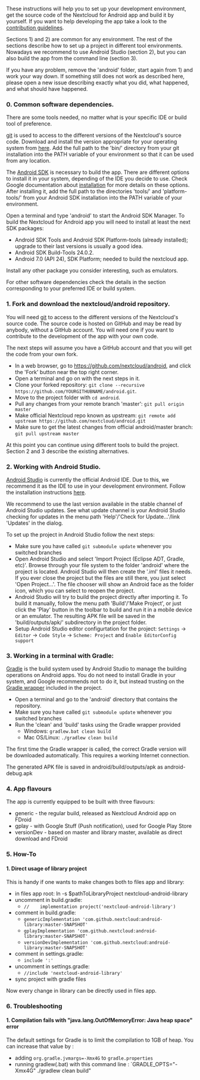These instructions will help you to set up your development environment, get the source code of the Nextcloud for Android app and build it by yourself. If you want to help developing the app take a look to the [contribution guidelines][0].

Sections 1) and 2) are common for any environment. The rest of the sections describe how to set up a project in different tool environments. Nowadays we recommend to use Android Studio (section 2), but you can also build the app from the command line (section 3).

If you have any problem, remove the 'android' folder, start again from 1) and work your way down. If something still does not work as described here, please open a new issue describing exactly what you did, what happened, and what should have happened.


### 0. Common software dependencies.

There are some tools needed, no matter what is your specific IDE or build tool of preference.

[git][1] is used to access to the different versions of the Nextcloud's source code. Download and install the version appropriate for your operating system from [here][2]. Add the full path to the 'bin/' directory from your git installation into the PATH variable of your environment so that it can be used from any location.

The [Android SDK][3] is necessary to build the app. There are different options to install it in your system, depending of the IDE you decide to use. Check Google documentation about [installation][4] for more details on these options. After installing it, add the full path to the directories 'tools/' and 'platform-tools/' from your Android SDK installation into the PATH variable of your environment.

Open a terminal and type 'android' to start the Android SDK Manager. To build the Nextcloud for Android app you will need to install at least the next SDK packages:

* Android SDK Tools and Android SDK Platform-tools (already installed); upgrade to their last versions is usually a good idea.
* Android SDK Build-Tools 24.0.2.
* Android 7.0 (API 24), SDK Platform; needed to build the nextcloud app.

Install any other package you consider interesting, such as emulators.

For other software dependencies check the details in the section corresponding to your preferred IDE or build system.


### 1. Fork and download the nextcloud/android repository.

You will need [git][1] to access to the different versions of the Nextcloud's source code. The source code is hosted on GitHub and may be read by anybody, without a GitHub account. You will need one if you want to contribute to the development of the app with your own code.

The next steps will assume you have a GitHub account and that you will get the code from your own fork.

* In a web browser, go to https://github.com/nextcloud/android, and click the 'Fork' button near the top right corner.
* Open a terminal and go on with the next steps in it.
* Clone your forked repository: ```git clone --recursive https://github.com/YOURGITHUBNAME/android.git```.
* Move to the project folder with ```cd android```.
* Pull any changes from your remote branch 'master': ```git pull origin master```
* Make official Nextcloud repo known as upstream: ```git remote add upstream https://github.com/nextcloud/android.git```
* Make sure to get the latest changes from official android/master branch: ```git pull upstream master```

At this point you can continue using different tools to build the project. Section 2 and 3 describe the existing alternatives.


### 2. Working with Android Studio.

[Android Studio][5] is currently the official Android IDE. Due to this, we recommend it as the IDE to use in your development environment. Follow the installation instructions [here][6].

We recommend to use the last version available in the stable channel of Android Studio updates. See what update channel is your Android Studio checking for updates in the menu path 'Help'/'Check for Update…'/link 'Updates' in the dialog.

To set up the project in Android Studio follow the next steps:

* Make sure you have called ```git submodule update``` whenever you switched branches
* Open Android Studio and select 'Import Project (Eclipse ADT, Gradle, etc)'. Browse through your file system to the folder 'android' where the project is located. Android Studio will then create the '.iml' files it needs. If you ever close the project but the files are still there, you just select 'Open Project…'. The file chooser will show an Android face as the folder icon, which you can select to reopen the project.
* Android Studio will try to build the project directly after importing it. To build it manually, follow the menu path 'Build'/'Make Project', or just click the 'Play' button in the toolbar to build and run it in a mobile device or an emulator. The resulting APK file will be saved in the 'build/outputs/apk/' subdirectory in the project folder.
* Setup Android Studio editor configurtation for the project: ```Settings``` → ```Editor``` → ```Code Style``` → ```Scheme: Project``` and ```Enable EditorConfig support```


### 3. Working in a terminal with Gradle:

[Gradle][7] is the build system used by Android Studio to manage the building operations on Android apps. You do not need to install Gradle in your system, and Google recommends not to do it, but instead trusting on the [Gradle wrapper][8] included in the project.

* Open a terminal and go to the 'android' directory that contains the repository.
* Make sure you have called ```git submodule update``` whenever you switched branches
* Run the 'clean' and 'build' tasks using the Gradle wrapper provided
    - Windows: ```gradlew.bat clean build```
    - Mac OS/Linux: ```./gradlew clean build```

The first time the Gradle wrapper is called, the correct Gradle version will be downloaded automatically. This requires a working Internet connection.

The generated APK file is saved in android/build/outputs/apk as android-debug.apk

### 4. App flavours

The app is currently equipped to be built with three flavours:
* generic - the regular build, released as Nextcloud Android app on FDroid
* gplay - with Google Stuff (Push notification), used for Google Play Store
* versionDev - based on master and library master, available as direct download and FDroid

[0]: https://github.com/nextcloud/android/blob/master/CONTRIBUTING.md
[1]: https://git-scm.com/
[2]: https://git-scm.com/downloads
[3]: https://developer.android.com/sdk/index.html
[4]: https://developer.android.com/sdk/installing/index.html
[5]: https://developer.android.com/tools/studio/index.html
[6]: https://developer.android.com/sdk/installing/index.html?pkg=studio
[7]: https://gradle.org/
[8]: https://docs.gradle.org/current/userguide/gradle_wrapper.html

### 5. How-To

#### 1. Direct usage of library project

This is handy if one wants to make changes both to files app and library:
- in files app root: ln -s $pathToLibraryProject nextcloud-android-library
- uncomment in build.gradle:  
    - `//    implementation project('nextcloud-android-library')`
- comment in build.gradle: 
    - `genericImplementation 'com.github.nextcloud:android-library:master-SNAPSHOT'`
    - `gplayImplementation 'com.github.nextcloud:android-library:master-SNAPSHOT'`
    - `versionDevImplementation 'com.github.nextcloud:android-library:master-SNAPSHOT'`
- comment in settings.gradle: 
    - `include ':'`
- uncomment in settings.gradle: 
    - `//include 'nextcloud-android-library'`
- sync project with gradle files

Now every change in library can be directly used in files app.

### 6. Troubleshooting

#### 1. Compilation fails with "java.lang.OutOfMemoryError: Java heap space" error
The default settings for Gradle is to limit the compilation to 1GB of heap.
You can increase that value by :
- adding `org.gradle.jvmargs=-Xmx4G` to `gradle.properties`
- running gradlew(.bat) with this command line : `GRADLE_OPTS="-Xmx4G" ./gradlew clean build"


